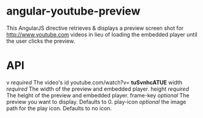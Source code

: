 angular-youtube-preview
=======================

This AngularJS directive retrieves & displays a preview screen shot for http://www.youtube.com videos in lieu of loading the embedded player until the user clicks the preview.


API
===

>
v *required* The video's id youtube.com/watch?v= **tuSvnhcATUE**
width *required* The width of the preview and embedded player.
height *required* The height of the preview and embedded player.
frame-key *optional* The preview you want to display. Defaults to 0.
play-icon *optional* the image path for the play icon. Defaults to no icon.
